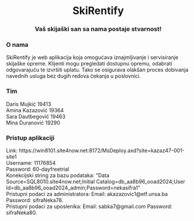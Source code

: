 <h1 align="center">SkiRentify</h1>
<h3 align="center">Vaš skijaški san sa nama postaje stvarnost!</h3>

<h3 align="left">O nama</h3>
SkiRentify je web aplikacija koja omogućava iznajmljivanje i servisiranje skijaške opreme.
Klijenti mogu pregledati dostupnu opremu, odabrati odgovarajuću te izvršiti uplatu. Tako se
osigurava olakšan proces dobivanja navednih usluga bez dugih redova čekanja u poslovnici.

<h3 align="left">Tim</h3>
Daris Mujkić 19413<br />
Amina Kazazović 19364<br />
Sara Dautbegović 19463<br />
Mina Duranović 19290<br />

<h3 align="left">Pristup aplikaciji</h3>
Link: https://win8101.site4now.net:8172/MsDeploy.axd?site=kazaz47-001-site1 <br />
Username: 11176854 <br />
Password: 60-dayfreetrial <br />
Konekcijski string za bazu podataka: "Data Source=SQL8010.site4now.net;Initial Catalog=db_aa8b96_ooad2024;User Id=db_aa8b96_ooad2024_admin;Password=nekasifra1"<br />
Pristupni podaci za administratora: Email: akazazovic1@etf.unsa.ba Password: sifraNeka78. <br />
Pristupni podaci za uposlenika: Email: sabka7@gmail.com  Password: sifraNeka80. <br />



